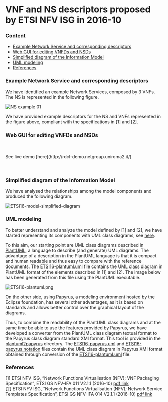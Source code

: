 # VNF and NS descriptors proposed by ETSI NFV ISG in 2016-10

### Content
- [Example Network Service and corresponding descriptors](#example-network-service-and-corresponding-descriptors)
- [Web GUI for editing VNFDs and NSDs](#web-gui-for-editing-vnfds-and-nsds)
- [Simplified diagram of the Information Model](#simplified-diagram-of-the-information-model)
- [UML modeling](#uml-modeling)
- [References](#references)

### Example Network Service and corresponding descriptors
We have identified an example Network Services, composed by 3 VNFs. The NS is represented in the following figure.

![NS example 01](https://github.com/superfluidity/RFB/blob/master/ETSI16/images/NS-example-01-ETSI16.png)

We have provided example descriptors for the NS and VNFs represented in the figure above, compliant with the specifications in [1] and [2].

### Web GUI for editing VNFDs and NSDs
<br /> 
<br /> 
See live demo [here](http://rdcl-demo.netgroup.uniroma2.it/)

<br /> 
<br /> 
<br /> 

### Simplified diagram of the Information Model
We have analysed the relationships among the model components and produced the following diagram.

![ETSI16-model-simplified-diagram](https://github.com/superfluidity/RFB/blob/master/ETSI16/images/ETSI16-overall-simplified-diagram.png)

### UML modeling

To better understand and analyze the model defined by [1] and [2], we have started representing its components with UML class diagrams, see [here](https://github.com/superfluidity/RFB/tree/master/ETSI16/UML).

To this aim, our starting point are UML class diagrams described in [PlantUML](http://plantuml.com/class-diagram), a language to describe (and generate) UML diagrams. The advantage of a description in the PlantUML language is that it is compact and human readable and thus easy to compare with the reference documents. The [ETSI16-plantuml.uml](https://github.com/superfluidity/RFB/tree/master/ETSI16/UML/ETSI16-plantuml.uml) file contains the UML class diagram in PlantUML format of the elements described in [1] and [2]. The image below has been generated from this file using the PlantUML executable.

![ETSI16-plantuml.png](https://github.com/superfluidity/RFB/blob/master/ETSI16/UML/ETSI16-plantuml.png)

On the other side, using [Papyrus](https://eclipse.org/papyrus/), a modeling environment hosted by the Eclipse foundation, has several other advantages, as it is based on standards and allows better control over the graphical layout of the diagrams.

Thus, to combine the readability of the PlantUML class diagrams and at the same time be able to use the features provided by Papyrus, we have developed a converter from the PlantUML class diagram textual format to the Papyrus class diagram standard XMI format. This tool is provided in the [plantuml2papyrus](https://github.com/superfluidity/RFB/tree/master/ETSI16/UML/plantuml2papyrus/) directory.  The [ETSI16-papyrus.uml](https://github.com/superfluidity/RFB/tree/master/ETSI16/UML/ETSI16-papyrus.uml) and [ETSI16-papyrus.notation](https://github.com/superfluidity/RFB/tree/master/ETSI16/UML/ETSI16-papyrus.notation) files contain the UML class diagram in Papyrus XMI format obtained through conversion of the [ETSI16-plantuml.uml](https://github.com/superfluidity/RFB/tree/master/ETSI16/UML/ETSI16-plantuml.uml) file. 

### References
[1] ETSI NFV ISG, “Network Functions Virtualisation (NFV); VNF Packaging Specification”, ETSI GS NFV-IFA 011 V2.1.1 (2016-10) [pdf link](http://www.etsi.org/deliver/etsi_gs/NFV-IFA/001_099/011/02.01.01_60/gs_NFV-IFA011v020101p.pdf)  
[2] ETSI NFV ISG, “Network Functions Virtualisation (NFV); Network Service Templates Specification”, ETSI GS NFV-IFA 014 V2.1.1 (2016-10) [pdf link](http://www.etsi.org/deliver/etsi_gs/NFV-IFA/001_099/014/02.01.01_60/gs_NFV-IFA014v020101p.pdf)
